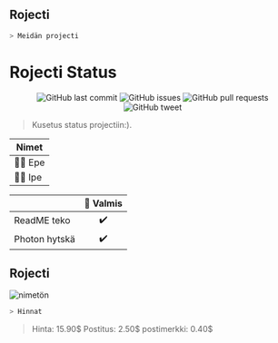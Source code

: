 
## Rojecti

```bash
> Meidän projecti
```

# Rojecti Status
<p align="center">
    <img src="https://img.shields.io/github/last-commit/ArmynC/ArminC-AutoExec.svg?style=flat-square&logo=github&logoColor=white"
         alt="GitHub last commit">
    <img src="https://img.shields.io/github/issues-raw/ArmynC/ArminC-AutoExec.svg?style=flat-square&logo=github&logoColor=white"
         alt="GitHub issues">
    <img src="https://img.shields.io/github/issues-pr-raw/ArmynC/ArminC-AutoExec.svg?style=flat-square&logo=github&logoColor=white"
         alt="GitHub pull requests">
    <img src="https://img.shields.io/twitter/url/https/github.com/ArmynC/ArminC-AutoExec.svg?style=flat-square&logo=twitter"
         alt="GitHub tweet">
</p> 

  > Kusetus status projectiin:).

| Nimet |
| ------------ | 
| 👨‍💻 Epe |
| 👨‍💻 Ipe |

|                            | 🔰 Valmis  |
| -------------------------- | :----------------: |
| ReadME teko         |         ✔️         |
| Photon hytskä         |         ✔️         |

## Rojecti
![nimetön](https://user-images.githubusercontent.com/91182619/134491637-e59c6b3c-52c8-4762-a786-f8fdb0d743d7.jpg)
```bash
> Hinnat
```
> Hinta: 15.90$ Postitus: 2.50$ postimerkki: 0.40$


